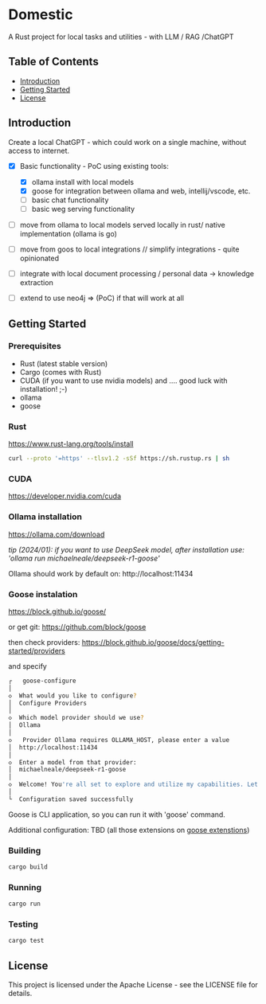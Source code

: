 # Domestic

A Rust project for local tasks and utilities - with LLM / RAG /ChatGPT


## Table of Contents

- [Introduction](#introduction)
- [Getting Started](#getting-started)
- [License](#license)


## Introduction


Create a local ChatGPT - which could work on a single machine, without access to internet.

- [x] Basic functionality - PoC using existing tools: 
    - [x] ollama install with local models
    - [x] goose for integration between ollama and web, intellij/vscode, etc.
    - [ ] basic chat functionality
    - [ ] basic weg serving functionality
- [ ] move from ollama to local models served locally in rust/ native implementation (ollama is go)
- [ ] move from goos to local integrations // simplify integrations - quite opinionated
- [ ] integrate with local document processing / personal data -> knowledge extraction 
- [ ] extend to use neo4j =>  (PoC) if that will work at all 



## Getting Started

### Prerequisites

- Rust (latest stable version)
- Cargo (comes with Rust)
- CUDA (if you want to use nvidia models) and .... good luck with installation! ;-)
- ollama
- goose

### Rust

https://www.rust-lang.org/tools/install


```bash
curl --proto '=https' --tlsv1.2 -sSf https://sh.rustup.rs | sh
```

### CUDA

https://developer.nvidia.com/cuda



### Ollama installation

https://ollama.com/download


_tip (2024/01): if you want to use DeepSeek model, after installation use: 'ollama run michaelneale/deepseek-r1-goose'_


Ollama should work by default on: http://localhost:11434 


### Goose instalation


https://block.github.io/goose/

or get git:
https://github.com/block/goose


then check providers:
https://block.github.io/goose/docs/getting-started/providers

and specify 

```bash
┌   goose-configure 
│
◇  What would you like to configure?
│  Configure Providers 
│
◇  Which model provider should we use?
│  Ollama 
│
◇   Provider Ollama requires OLLAMA_HOST, please enter a value
│  http://localhost:11434  
│    
◇  Enter a model from that provider:
│  michaelneale/deepseek-r1-goose
│
◇  Welcome! You're all set to explore and utilize my capabilities. Let's get started on solving your problems together!
│
└  Configuration saved successfully
```


Goose is CLI application, so you can run it with 'goose' command.

Additional configuration: TBD (all those extensions on [goose extenstions](https://block.github.io/goose/docs/getting-started/using-extensions))







### Building

```bash
cargo build
```

### Running

```bash
cargo run
```

### Testing

```bash
cargo test
```

## License

This project is licensed under the Apache License - see the LICENSE file for details.
